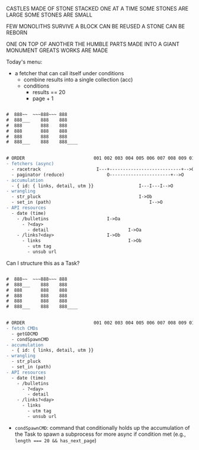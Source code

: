                      
CASTLES MADE OF STONE
STACKED ONE AT A TIME
SOME STONES ARE LARGE
SOME STONES ARE SMALL

FEW MONOLITHS SURVIVE
A BLOCK CAN BE REUSED
A STONE CAN BE REBORN

ONE ON TOP OF ANOTHER
THE HUMBLE PARTS MADE
INTO A GIANT MONUMENT
GREATS WORKS ARE MADE

Today's menu:
- a fetcher that can call itself under conditions
  - combine results into a single collection (acc)
  - conditions
    - results == 20
    - page + 1


```diff

#  888~~  ~~~888~~~ 888     
#  888___    888    888     
#  888       888    888     
#  888       888    888     
#  888       888    888     
#  888___    888    888____ 
  

# ORDER                          001 002 003 004 005 006 007 008 009 010 011 
- fetchers (async)                                                          
  - racetrack                     I---+---------------------------+-->O      
  - paginator (reduce)                O-----------------------+-->O      
- accumulation                                                          
  - { id: { links, detail, utm }}                 I---I---I-->O                
- wrangling                                                             
  - str_pluck                                     I->Ob                 
  - set_in (path)                                     I-->O              
- API resources                                                         
  - date (time)                                                         
    - /bulletins                      I->Oa                             
      - ?<day>                                                          
        - detail                              I->Oa                     
    - /links?<day>                    I->Ob                             
      - links                                 I->Ob                     
        - utm tag                                                       
        - unsub url                                                     
```

Can I structure this as a Task?

```diff

#  888~~  ~~~888~~~ 888     
#  888___    888    888     
#  888       888    888     
#  888       888    888     
#  888       888    888     
#  888___    888    888____ 
  

# ORDER                          001 002 003 004 005 006 007 008 009 010 011 
- fetch CMDs                                                          
  - getGDCMD                                                              
  - condSpawnCMD                                                    
- accumulation                                                            
  - { id: { links, detail, utm }}                                         
- wrangling                                                               
  - str_pluck                                                             
  - set_in (path)                                                         
- API resources                                                           
  - date (time)                                                           
    - /bulletins                                                          
      - ?<day>                                                            
        - detail                                                          
    - /links?<day>                                                        
      - links                                                             
        - utm tag                                                         
        - unsub url                                                       
```

- `condSpawnCMD`: command that conditionally holds up the
  accumulation of the Task to spawn a subprocess for more
  async if condition met (e.g., `length === 20 && has_next_page`)